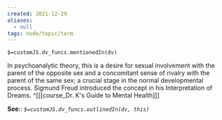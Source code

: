 ```yaml
---
created: 2021-12-29 
aliases:
  - null
tags: node/topic/term
---
```

`$=customJS.dv_funcs.mentionedIn(dv)`

In psychoanalytic theory, this is a desire for sexual involvement with the parent of the opposite sex and a concomitant sense of rivalry with the parent of the same sex; a crucial stage in the normal developmental process. Sigmund Freud introduced the concept in his Interpretation of Dreams.
 ^[[[course_Dr. K's Guide to Mental Health]]]

**See**::
*`$=customJS.dv_funcs.outlinedIn(dv, this)`*